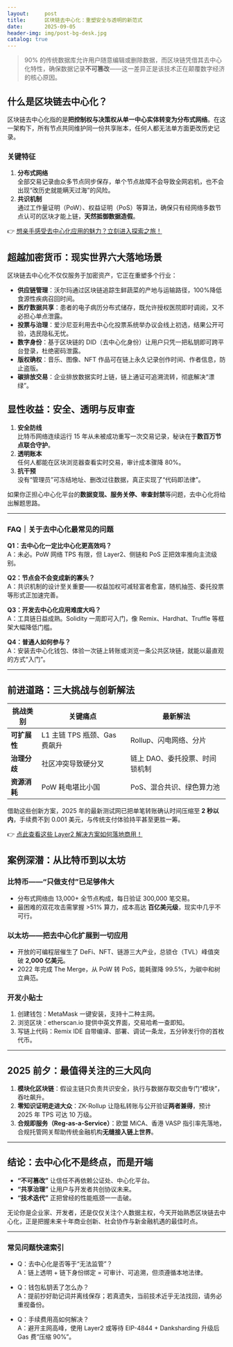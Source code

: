 ```yaml
---
layout:     post
title:      区块链去中心化：重塑安全与透明的新范式
date:       2025-09-05
header-img: img/post-bg-desk.jpg
catalog: true
---
```


> 90% 的传统数据库允许用户随意编辑或删除数据，而区块链凭借其去中心化特性，确保数据记录**不可篡改**——这一差异正是该技术正在颠覆数字经济的核心原因。  

## 什么是区块链去中心化？

区块链去中心化指的是**把控制权与决策权从单一中心实体转变为分布式网络**。在这一架构下，所有节点共同维护同一份共享账本，任何人都无法单方面更改历史记录。

### 关键特征

1. **分布式网络**  
   全部交易记录由众多节点同步保存，单个节点故障不会导致全网宕机，也不会出现“改历史就能瞒天过海”的风险。  
2. **共识机制**  
   通过工作量证明（PoW）、权益证明（PoS）等算法，确保只有经网络多数节点认可的区块才能上链，**天然抵御数据造假**。

👉 [想亲手感受去中心化应用的魅力？立刻进入探索之旅！](https://okxdog.com/)

## 超越加密货币：现实世界六大落地场景

区块链去中心化不仅仅服务于加密资产，它正在重塑多个行业：

- **供应链管理**：沃尔玛通过区块链追踪生鲜蔬菜的产地与运输路径，100%降低食源性疾病召回时间。  
- **医疗数据共享**：患者的电子病历分布式储存，既允许授权医院即时调阅，又不必担心单点泄露。  
- **投票与治理**：爱沙尼亚利用去中心化投票系统举办议会线上初选，结果公开可验，选民隐私无忧。  
- **数字身份**：基于区块链的 DID（去中心化身份）让用户只凭一把私钥即可跨平台登录，杜绝密码泄露。  
- **版权确权**：音乐、图像、NFT 作品可在链上永久记录创作时间、作者信息，防止盗版。  
- **碳排放交易**：企业排放数据实时上链，链上通证可追溯流转，彻底解决“漂绿”。

## 显性收益：安全、透明与反审查

1. **安全防线**  
   比特币网络连续运行 15 年从未被成功重写一次交易记录，秘诀在于**数百万节点联合守护**。  
2. **透明账本**  
   任何人都能在区块浏览器查看实时交易，审计成本骤降 80%。  
3. **抗干预**  
   没有“管理员”可冻结地址、删改过往数据，真正实现了“代码即法律”。

如果你正担心中心化平台的**数据变现、服务关停、审查封禁**等问题，去中心化将给出解题思路。

---

### FAQ｜关于去中心化最常见的问题

**Q1：去中心化一定比中心化更高效吗？**  
A：未必。PoW 网络 TPS 有限，但 Layer2、侧链和 PoS 正把效率推向主流级别。

**Q2：节点会不会变成新的寡头？**  
A：共识机制的设计至关重要——权益加权可减轻富者愈富，随机抽签、委托投票等形式正加速完善。

**Q3：开发去中心化应用难度大吗？**  
A：工具链日益成熟。Solidity 一周即可入门，像 Remix、Hardhat、Truffle 等框架大幅降低门槛。

**Q4：普通人如何参与？**  
A：安装去中心化钱包、体验一次链上转账或浏览一条公共区块链，就能以最直观的方式“入门”。

---

## 前进道路：三大挑战与创新解法

| 挑战类别 | 关键痛点 | 最新解法 |
|---|---|---|
| **可扩展性** | L1 主链 TPS 瓶颈、Gas 费飙升 | Rollup、闪电网络、分片 |
| **治理分歧** | 社区冲突导致硬分叉 | 链上 DAO、委托投票、时间锁机制 |
| **资源消耗** | PoW 耗电堪比小国 | PoS、混合共识、绿色算力池 |

借助这些创新方案，2025 年的最新测试网已把单笔转账确认时间压缩至 **2 秒以内**，手续费不到 0.001 美元，与传统支付体验持平甚至更胜一筹。

👉 [点此查看这些 Layer2 解决方案如何落地商用！](https://okxdog.com/)

## 案例深潜：从比特币到以太坊

### 比特币——“只做支付”已足够伟大  
- 分布式网络由 13,000+ 全节点构成，每日验证 300,000 笔交易。  
- 最困难的双花攻击需掌握 >51% 算力，成本高达 **百亿美元级**，现实中几乎不可行。

### 以太坊——把去中心化扩展到一切应用  
- 开放的可编程层催生了 DeFi、NFT、链游三大产业，总锁仓（TVL）峰值突破 **2,000 亿美元**。  
- 2022 年完成 The Merge，从 PoW 转 PoS，能耗骤降 99.5%，为碳中和树立典范。

### 开发小贴士  
1. 创建钱包：MetaMask 一键安装，支持十二种主网。  
2. 浏览区块：etherscan.io 提供中英文界面，交易哈希一查即知。  
3. 写链上代码：Remix IDE 自带编译、部署、调试一条龙，五分钟发行你的首枚代币。

---

## 2025 前夕：最值得关注的三大风向

1. **模块化区块链**：假设主链只负责共识安全，执行与数据存取交由专门“模块”，吞吐飙升。  
2. **零知识证明走进大众**：ZK-Rollup 让隐私转账与公开验证**两者兼得**，预计 2025 年 TPS 可达 10 万级。  
3. **合规即服务（Reg-as-a-Service）**：欧盟 MiCA、香港 VASP 指引率先落地，合规托管网关帮助传统金融机构**无缝接入链上世界**。

---

## 结论：去中心化不是终点，而是开端

- **“不可篡改”** 让信任不再依赖公证处、中心化平台。  
- **“共享治理”** 让用户与开发者共创协议未来。  
- **“技术迭代”** 正把曾经的性能瓶颈一一击破。  

无论你是企业家、开发者，还是仅仅关注个人数据主权，今天开始熟悉区块链去中心化，正是把握未来十年商业创新、社会协作与新金融机遇的最佳时点。

---

### 常见问题快速索引

- Q：去中心化是否等于“无法监管”？  
  A：链上透明 + 链下身份绑定 = 可审计、可追溯，但须遵循本地法律。  

- Q：钱包私钥丢了怎么办？  
  A：提前抄好助记词并离线保存；若真遗失，当前技术近乎无法找回，请务必重视备份。  

- Q：手续费用高如何解决？  
  A：避开主网高峰，使用 Layer2 或等待 EIP-4844 + Danksharding 升级后 Gas 费“压缩 90%”。